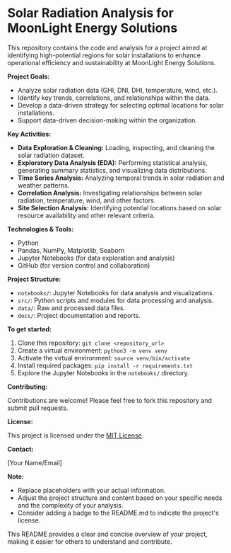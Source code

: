 
# Solar Radiation Analysis for MoonLight Energy Solutions

This repository contains the code and analysis for a project aimed at identifying high-potential regions for solar installations to enhance operational efficiency and sustainability at MoonLight Energy Solutions. 

**Project Goals:**

*   Analyze solar radiation data (GHI, DNI, DHI, temperature, wind, etc.).
*   Identify key trends, correlations, and relationships within the data.
*   Develop a data-driven strategy for selecting optimal locations for solar installations.
*   Support data-driven decision-making within the organization.

**Key Activities:**

*   **Data Exploration & Cleaning:** Loading, inspecting, and cleaning the solar radiation dataset.
*   **Exploratory Data Analysis (EDA):** Performing statistical analysis, generating summary statistics, and visualizing data distributions.
*   **Time Series Analysis:** Analyzing temporal trends in solar radiation and weather patterns.
*   **Correlation Analysis:** Investigating relationships between solar radiation, temperature, wind, and other factors.
*   **Site Selection Analysis:** Identifying potential locations based on solar resource availability and other relevant criteria.

**Technologies & Tools:**

*   Python
*   Pandas, NumPy, Matplotlib, Seaborn 
*   Jupyter Notebooks (for data exploration and analysis)
*   GitHub (for version control and collaboration)

**Project Structure:**

*   `notebooks/`: Jupyter Notebooks for data analysis and visualizations.
*   `src/`: Python scripts and modules for data processing and analysis.
*   `data/`: Raw and processed data files.
*   `docs/`: Project documentation and reports.

**To get started:**

1.  Clone this repository: `git clone <repository_url>`
2.  Create a virtual environment: `python3 -m venv venv`
3.  Activate the virtual environment: `source venv/bin/activate`
4.  Install required packages: `pip install -r requirements.txt`
5.  Explore the Jupyter Notebooks in the `notebooks/` directory.

**Contributing:**

Contributions are welcome! Please feel free to fork this repository and submit pull requests.

**License:**

This project is licensed under the [MIT License](https://opensource.org/licenses).

**Contact:**

[Your Name/Email]

**Note:**

*   Replace placeholders with your actual information.
*   Adjust the project structure and content based on your specific needs and the complexity of your analysis.
*   Consider adding a badge to the README.md to indicate the project's license.

This README provides a clear and concise overview of your project, making it easier for others to understand and contribute. 